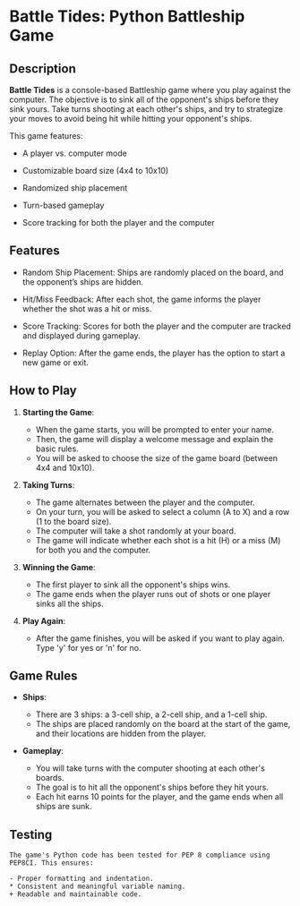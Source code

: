 # Battle Tides: Python Battleship Game

## Description
**Battle Tides**  is a console-based Battleship game where you play against the computer. The objective is to sink all of the opponent's ships before they sink yours. Take turns shooting at each other's ships, and try to strategize your moves to avoid being hit while hitting your opponent's ships.

This game features:

- A player vs. computer mode
* Customizable board size (4x4 to 10x10)
+ Randomized ship placement
- Turn-based gameplay
* Score tracking for both the player and the computer

## Features

- Random Ship Placement: Ships are randomly placed on the board, and the opponent’s ships are hidden.
* Hit/Miss Feedback: After each shot, the game informs the player whether the shot was a hit or miss.
+ Score Tracking: Scores for both the player and the computer are tracked and displayed during gameplay.
* Replay Option: After the game ends, the player has the option to start a new game or exit.

## How to Play

1. **Starting the Game**:

    - When the game starts, you will be prompted to enter your name.<br>
    * Then, the game will display a welcome message and explain the basic rules.<br>
    + You will be asked to choose the size of the game board (between 4x4 and 10x10).<br>

2. **Taking Turns**:

    - The game alternates between the player and the computer.<br>
    * On your turn, you will be asked to select a column (A to X) and a row (1 to the board size).<br>
    + The computer will take a shot randomly at your board.<br>
    - The game will indicate whether each shot is a hit (H) or a miss (M) for both you and the computer.<br>

3. **Winning the Game**:

    - The first player to sink all the opponent's ships wins.<br>
    * The game ends when the player runs out of shots or one player sinks all the ships.<br>

4. **Play Again**:

    - After the game finishes, you will be asked if you want to play again. Type 'y' for yes or 'n' for no.<br>


## Game Rules

- **Ships**:

    - There are 3 ships: a 3-cell ship, a 2-cell ship, and a 1-cell ship.
    * The ships are placed randomly on the board at the start of the game, and their locations are hidden from the player.

* **Gameplay**:

    - You will take turns with the computer shooting at each other's boards.
    * The goal is to hit all the opponent's ships before they hit yours.
    + Each hit earns 10 points for the player, and the game ends when all ships are sunk.

## Testing

    The game's Python code has been tested for PEP 8 compliance using PEP8CI. This ensures:

    - Proper formatting and indentation.
    * Consistent and meaningful variable naming.
    + Readable and maintainable code.
